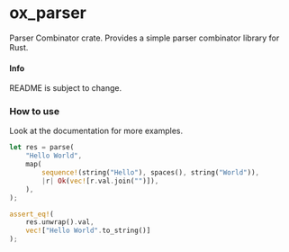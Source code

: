 # ox_parser

Parser Combinator crate. Provides a simple parser combinator library for Rust.

#### Info

README is subject to change.

### How to use
Look at the documentation for more examples.
```Rust
let res = parse(
	"Hello World",
	map(
		sequence!(string("Hello"), spaces(), string("World")),
		|r| Ok(vec![r.val.join("")]),
	),
);

assert_eq!(
	res.unwrap().val,
	vec!["Hello World".to_string()]
);
```
